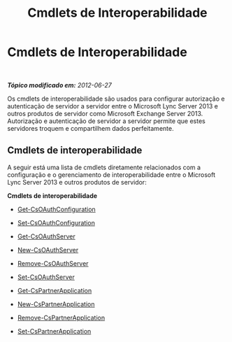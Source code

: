 ﻿---
title: Cmdlets de Interoperabilidade
TOCTitle: Cmdlets de Interoperabilidade
ms:assetid: 18444a0b-7b66-4540-a262-775ea10b3b7d
ms:mtpsurl: https://technet.microsoft.com/pt-br/library/JJ204714(v=OCS.15)
ms:contentKeyID: 49306018
ms.date: 05/19/2016
mtps_version: v=OCS.15
ms.translationtype: HT
---

# Cmdlets de Interoperabilidade

 

_**Tópico modificado em:** 2012-06-27_

Os cmdlets de interoperabilidade são usados para configurar autorização e autenticação de servidor a servidor entre o Microsoft Lync Server 2013 e outros produtos de servidor como Microsoft Exchange Server 2013. Autorização e autenticação de servidor a servidor permite que estes servidores troquem e compartilhem dados perfeitamente.

## Cmdlets de interoperabilidade

A seguir está uma lista de cmdlets diretamente relacionados com a configuração e o gerenciamento de interoperabilidade entre o Microsoft Lync Server 2013 e outros produtos de servidor:

**Cmdlets de interoperabilidade**

  - [Get-CsOAuthConfiguration](get-csoauthconfiguration.md)

  - [Set-CsOAuthConfiguration](set-csoauthconfiguration.md)

  - [Get-CsOAuthServer](get-csoauthserver.md)

  - [New-CsOAuthServer](new-csoauthserver.md)

  - [Remove-CsOAuthServer](remove-csoauthserver.md)

  - [Set-CsOAuthServer](set-csoauthserver.md)

  - [Get-CsPartnerApplication](get-cspartnerapplication.md)

  - [New-CsPartnerApplication](new-cspartnerapplication.md)

  - [Remove-CsPartnerApplication](remove-cspartnerapplication.md)

  - [Set-CsPartnerApplication](set-cspartnerapplication.md)

